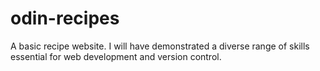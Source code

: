 # odin-recipes
A basic recipe website.
I will have demonstrated a diverse range of skills essential for web development and version control.